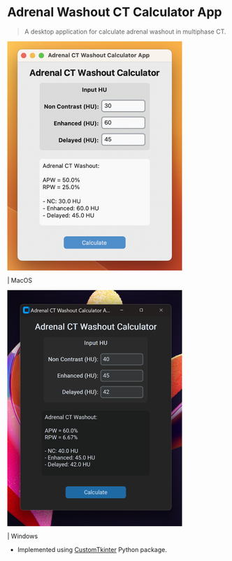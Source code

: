 # Adrenal Washout CT Calculator App

> A desktop application for calculate adrenal washout in multiphase CT.

<img src="./doc/app-example-macos.png" align="center" width="400">

| MacOS


<img src="./doc/app-example-win.png" align="center" width="400">

| Windows


-   Implemented using [CustomTkinter](https://github.com/TomSchimansky/CustomTkinter%20%7C%20height=50) Python package.